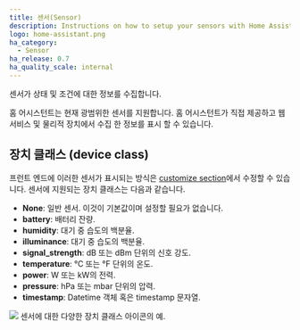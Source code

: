 ```yaml
---
title: 센서(Sensor)
description: Instructions on how to setup your sensors with Home Assistant.
logo: home-assistant.png
ha_category:
  - Sensor
ha_release: 0.7
ha_quality_scale: internal
---
```


센서가 상태 및 조건에 대한 정보를 수집합니다. 

홈 어시스턴트는 현재 광범위한 센서를 지원합니다. 홈 어시스턴트가 직접 제공하고 웹 서비스 및 물리적 장치에서 수집 한 정보를 표시 할 수 있습니다.

## 장치 클래스 (device class)

프런트 엔드에 이러한 센서가 표시되는 방식은 [customize section](/docs/configuration/customizing-devices/)에서 수정할 수 있습니다. 센서에 지원되는 장치 클래스는 다음과 같습니다.

- **None**: 일반 센서. 이것이 기본값이며 설정할 필요가 없습니다.
- **battery**: 배터리 잔량.
- **humidity**:  대기 중 습도의 백분율.
- **illuminance**:  대기 중 습도의 백분율.
- **signal_strength**: dB 또는 dBm 단위의 신호 강도.
- **temperature**: °C 또는 °F 단위의 온도.
- **power**: W 또는 kW의 전력.
- **pressure**: hPa 또는 mbar 단위의 압력.
- **timestamp**: Datetime 객체 혹은 timestamp 문자열.

<p class='img'>
<img src='/images/screenshots/sensor_device_classes_icons.png' />
센서에 대한 다양한 장치 클래스 아이콘의 예.
</p>
